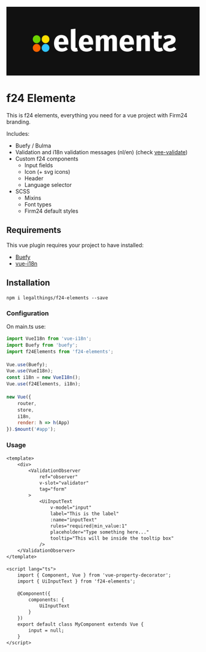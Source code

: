 ![elements](./docs/elements.png?raw=true)

# f24 Elementƨ

This is f24 elements, everything you need for a vue project with Firm24 branding.

Includes:
    
* Buefy / Bulma
* Validation and i18n validation messages (nl/en) (check [vee-validate](https://github.com/logaretm/vee-validate))
* Custom f24 components
    * Input fields
    * Icon (+ svg icons)
    * Header
    * Language selector
* SCSS
    * Mixins
    * Font types
    * Firm24 default styles

## Requirements
This vue plugin requires your project to have installed:
 * [Buefy](https://github.com/buefy/buefy)
 * [vue-i18n](https://github.com/kazupon/vue-i18n)

## Installation
```
npm i legalthings/f24-elements --save
```

### Configuration

On main.ts use:

``` javascript
import VueI18n from 'vue-i18n';
import Buefy from 'buefy';
import f24Elements from 'f24-elements';

Vue.use(Buefy);
Vue.use(VueI18n);
const i18n = new VueI18n();
Vue.use(f24Elements, i18n);

new Vue({
    router,
    store,
    i18n,
    render: h => h(App)
}).$mount('#app');
```

### Usage
``` vue
<template>
    <div>
        <ValidationObserver
            ref="observer"
            v-slot="validator"
            tag="form"
        >
            <UiInputText
                v-model="input"
                label="This is the label"
                :name="inputText"
                rules="required|min_value:1"
                placeholder="Type something here..."
                tooltip="This will be inside the tooltip box"
            />
    </ValidationObserver>
</template>

<script lang="ts">
    import { Component, Vue } from 'vue-property-decorator';
    import { UiInputText } from 'f24-elements';

    @Component({
        components: {
            UiInputText
        }
    })
    export default class MyComponent extends Vue {
        input = null;
    }
</script>

```
